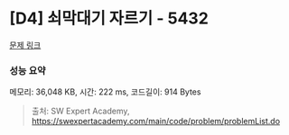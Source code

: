 # [D4] 쇠막대기 자르기 - 5432 

[문제 링크](https://swexpertacademy.com/main/code/problem/problemDetail.do?contestProbId=AWVl47b6DGMDFAXm) 

### 성능 요약

메모리: 36,048 KB, 시간: 222 ms, 코드길이: 914 Bytes



> 출처: SW Expert Academy, https://swexpertacademy.com/main/code/problem/problemList.do